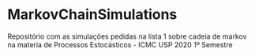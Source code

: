 # MarkovChainSimulations
Repositório com as simulações pedidas na lista 1 sobre cadeia de markov na materia de Processos Estocásticos - ICMC USP 2020 1º Semestre
